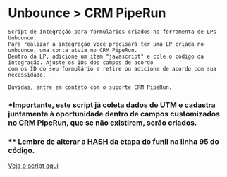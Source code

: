 # Unbounce > CRM PipeRun
```
Script de integração para formulários criados na ferramenta de LPs Unbounce.
Para realizar a integração você precisará ter uma LP criada no unbounce, uma conta atvia no CRM PipeRun.
Dentro da LP, adicione um item "javascript" e cole o código da integração. Ajuste os IDs dos campos de acordo 
com os ID do seu formulário e retire ou adicione de acordo com sua necessidade.

Dúvidas, entre em contato com o suporte CRM PipeRun.

```

### *Importante, este script já coleta dados de UTM e cadastra juntamenta à oportunidade dentro de campos customizados no CRM PipeRun, que se não existirem, serão criados.

### ** Lembre de alterar a [HASH da etapa do funil](https://app.pipe.run/v2/settings/pipelines) na linha 95 do código.

[Veja o script aqui](https://github.com/dinhogehm/unbounce-piperun/blob/main/script-integration.js)
